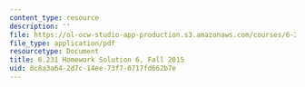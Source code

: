 ```yaml
---
content_type: resource
description: ''
file: https://ol-ocw-studio-app-production.s3.amazonaws.com/courses/6-231-dynamic-programming-and-stochastic-control-fall-2015/0c8a3a642d7c14ee73f70717fd662b7e_MIT6_231F15_Solution6.pdf
file_type: application/pdf
resourcetype: Document
title: 6.231 Homework Solution 6, Fall 2015
uid: 0c8a3a64-2d7c-14ee-73f7-0717fd662b7e
---
```

